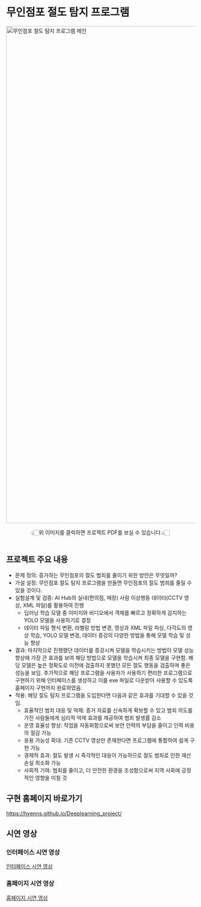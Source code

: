 # 무인점포 절도 탐지 프로그램
[<img width="1325" alt="무인점포 절도 탐지 프로그램 메인" src="https://github.com/user-attachments/assets/1b485a8c-435b-4275-a15c-4e21b9631e82">](https://github.com/hyenns/Deeplearning_project/blob/main/%E1%84%86%E1%85%AE%E1%84%8B%E1%85%B5%E1%86%AB%E1%84%8C%E1%85%A5%E1%86%B7%E1%84%91%E1%85%A9_%E1%84%8C%E1%85%A5%E1%86%AF%E1%84%83%E1%85%A9_%E1%84%90%E1%85%A1%E1%86%B7%E1%84%8C%E1%85%B5_%E1%84%91%E1%85%B3%E1%84%85%E1%85%A9%E1%84%80%E1%85%B3%E1%84%85%E1%85%A2%E1%86%B7.pdf)
<div align="center"> 👆🏻위 이미지를 클릭하면 프로젝트 PDF를 보실 수 있습니다.👆🏻 </div><br>

## 프로젝트 주요 내용
- 문제 정의: 증가하는 무인점포의 절도 범죄를 줄이기 위한 방안은 무엇일까?
- 가설 설정: 무인점포 절도 탐지 프로그램을 만들면 무인점포의 절도 범죄를 줄일 수 있을 것이다.
- 실험설계 및 검증: AI Hub의 실내(편의점, 매장) 사람 이상행동 데이터(CCTV 영상, XML 파일)를 활용하여 진행
    - 딥러닝 학습 모델 중 이미지와 비디오에서 객체를 빠르고 정확하게 감지하는 YOLO 모델을 사용하기로 결정
    - 데이터 파일 형식 변환, 라벨링 방법 변경, 영상과 XML 파일 파싱, 다각도의 영상 학습, YOLO 모델 변경, 데이터 증강의 다양한 방법을 통해 모델 학습 및 성능 향상
- 결과: 마지막으로 진행했던 데이터를 증강시켜 모델을 학습시키는 방법이 모델 성능 향상에 가장 큰 효과를 보여 해당 방법으로 모델을 학습시켜 최종 모델을 구현함. 해당 모델은 높은 정확도로 이전에 검출하지 못했던 모든 절도 행동을 검출하며 좋은 성능을 보임. 추가적으로 해당 프로그램을 사용자가 사용하기 편리한 프로그램으로 구현하기 위해 인터페이스를 생성하고 이를 exe 파일로 다운받아 사용할 수 있도록 홈페이지 구현까지 완료하였음.
- 적용: 해당 절도 탐지 프로그램을 도입한다면 다음과 같은 효과를 기대할 수 있을 것임.
    - 효율적인 범죄 대응 및 억제: 증거 자료를 신속하게 확보할 수 있고 범죄 의도를 가진 사람들에게 심리적 억제 효과를 제공하여 범죄 발생률 감소
    - 운영 효율성 향상: 작업을 자동화함으로써 보안 인력의 부담을 줄이고 인력 비용의 절감 가능
    - 응용 가능성 확대: 기존 CCTV 영상만 존재한다면 프로그램에 통합하여 쉽게 구현 가능
    - 경제적 효과: 절도 발생 시 즉각적인 대응이 가능하므로 절도 범죄로 인한 재산 손실 최소화 가능
    - 사회적 기여: 범죄를 줄이고, 더 안전한 환경을 조성함으로써 지역 사회에 긍정적인 영향을 미칠 것
 
## 구현 홈페이지 바로가기
https://hyenns.github.io/Deeplearning_project/

## 시연 영상
### 인터페이스 시연 영상
[인터페이스 시연 영상](https://github.com/user-attachments/assets/3de05caf-41f6-4885-a865-12af92a5bad8)
### 홈페이지 시연 영상
[홈페이지 시연 영상](https://github.com/user-attachments/assets/45b3d396-4a02-44b2-917d-06b70859ee4a)

